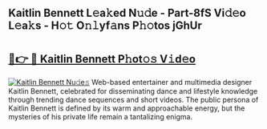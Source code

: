 ## Kaitlin Bennett L𝚎a𝚔ed N𝚞𝚍e - Part-8fS Vi𝚍𝚎o L𝚎a𝚔s - H𝚘𝚝 O𝚗𝚕yf𝚊ns P𝚑𝚘tos jGhUr

# <h2><a href="http://kf1c96o.oniu.top/?m=Kaitlin+Bennett">🔗👉 🔴 Kaitlin Bennett P𝚑ot𝚘𝚜 V𝚒d𝚎o</a></h2>

[![Kaitlin Bennett Nu𝚍e𝚜](https://i.imgur.com/0qMVB7G.gif)](http://kf1c96o.oniu.top/?m=Kaitlin+Bennett)
Web-based entertainer and multimedia designer Kaitlin Bennett, celebrated for disseminating dance and lifestyle knowledge through trending dance sequences and short videos. The public persona of Kaitlin Bennett is defined by its warm and approachable energy, but the mysteries of his private life remain a tantalizing enigma.  
